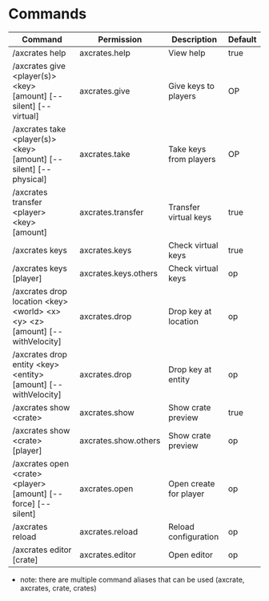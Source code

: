 # Commands

| Command                                                                                    | Permission           | Description            | Default |
|--------------------------------------------------------------------------------------------|----------------------|------------------------|---------|
| /axcrates help                                                                             | axcrates.help        | View help              | true    |
| /axcrates give &lt;player(s)> &lt;key> [amount] [--silent] [--virtual]                     | axcrates.give        | Give keys to players   | OP      |
| /axcrates take &lt;player(s)> &lt;key> [amount] [--silent] [--physical]                    | axcrates.take        | Take keys from players | OP      |
| /axcrates transfer &lt;player> &lt;key> [amount]                                           | axcrates.transfer    | Transfer virtual keys  | true    |
| /axcrates keys                                                                             | axcrates.keys        | Check virtual keys     | true    |
| /axcrates keys [player]                                                                    | axcrates.keys.others | Check virtual keys     | op      |
| /axcrates drop location &lt;key> &lt;world> &lt;x> &lt;y> &lt;z> [amount] [--withVelocity] | axcrates.drop        | Drop key at location   | op      |
| /axcrates drop entity &lt;key> &lt;entity> [amount] [--withVelocity]                       | axcrates.drop        | Drop key at entity     | op      |
| /axcrates show &lt;crate>                                                                  | axcrates.show        | Show crate preview     | true    |
| /axcrates show &lt;crate> [player]                                                         | axcrates.show.others | Show crate preview     | op      |
| /axcrates open &lt;crate> &lt;player> [amount] [--force] [--silent]                        | axcrates.open        | Open create for player | op      |
| /axcrates reload                                                                           | axcrates.reload      | Reload configuration   | op      |
| /axcrates editor [crate]                                                                   | axcrates.editor      | Open editor            | op      |

* note: there are multiple command aliases that can be used (axcrate, axcrates, crate, crates)